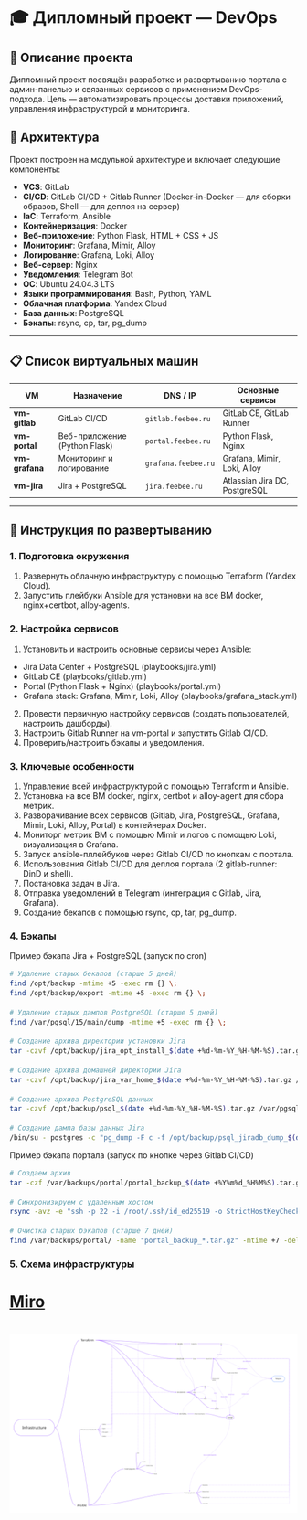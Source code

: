 # 🎓 Дипломный проект — DevOps

## 📌 Описание проекта
Дипломный проект посвящён разработке и развертыванию портала с админ-панелью и связанных сервисов с применением DevOps-подхода.
Цель — автоматизировать процессы доставки приложений, управления инфраструктурой и мониторинга.

## 🧩 Архитектура
Проект построен на модульной архитектуре и включает следующие компоненты:

- **VCS**: GitLab
- **CI/CD**: GitLab CI/CD + Gitlab Runner (Docker-in-Docker — для сборки образов, Shell — для деплоя на сервер)
- **IaC**: Terraform, Ansible
- **Контейнеризация**: Docker
- **Веб-приложение**: Python Flask, HTML + CSS + JS
- **Мониторинг**: Grafana, Mimir, Alloy
- **Логирование**: Grafana, Loki, Alloy
- **Веб-сервер**: Nginx
- **Уведомления**: Telegram Bot
- **ОС**: Ubuntu 24.04.3 LTS
- **Языки программирования**: Bash, Python, YAML
- **Облачная платформа**: Yandex Cloud
- **База данных**: PostgreSQL
- **Бэкапы**: rsync, cp, tar, pg_dump

---

## 📋 Список виртуальных машин

| VM          | Назначение                | DNS / IP           | Основные сервисы |
|-------------|---------------------------|----------------------------|------------------|
| **vm-gitlab**   | GitLab CI/CD          | `gitlab.feebee.ru`         | GitLab CE, GitLab Runner |
| **vm-portal**   | Веб-приложение (Python Flask)    | `portal.feebee.ru`         | Python Flask, Nginx |
| **vm-grafana**  | Мониторинг и логирование  | `grafana.feebee.ru`        | Grafana, Mimir, Loki, Alloy |
| **vm-jira**     | Jira + PostgreSQL         | `jira.feebee.ru` | Atlassian Jira DC, PostgreSQL |

---

## 🚀 Инструкция по развертыванию

### 1. Подготовка окружения
1. Развернуть облачную инфраструктуру с помощью Terraform (Yandex Cloud).
2. Запустить плейбуки Ansible для установки на все ВМ docker, nginx+certbot, alloy-agents.

### 2. Настройка сервисов
1. Установить и настроить основные сервисы через Ansible:
* Jira Data Center + PostgreSQL (playbooks/jira.yml)
* GitLab CE (playbooks/gitlab.yml)
* Portal (Python Flask + Nginx) (playbooks/portal.yml)
* Grafana stack: Grafana, Mimir, Loki, Alloy (playbooks/grafana_stack.yml)
2. Провести первичную настройку сервисов (создать пользователей, настроить дашборды).
3. Настроить Gitlab Runner на vm-portal и запустить Gitlab CI/CD.
4. Проверить/настроить бэкапы и уведомления.

### 3. Ключевые особенности
1. Управление всей инфраструктурой с помощью Terraform и Ansible.
2. Установка на все ВМ docker, nginx, certbot и alloy-agent для сбора метрик.
3. Разворачивание всех сервисов (Gitlab, Jira, PostgreSQL, Grafana, Mimir, Loki, Alloy, Portal) в контейнерах Docker.
3. Мониторг метрик ВМ с помощью Mimir и логов с помощью Loki, визуализация в Grafana.
4. Запуск ansible-пллейбуков через Gitlab CI/CD по кнопкам с портала.
5. Использования Gitlab CI/CD для деплоя портала (2 gitlab-runner: DinD и shell).
5. Постановка задач в Jira.
6. Отправка уведомлений в Telegram (интеграция с Gitlab, Jira, Grafana).
7. Создание бекапов с помощью rsync, cp, tar, pg_dump.

### 4. Бэкапы
Пример бэкапа Jira + PostgreSQL (запуск по cron)
```bash
# Удаление старых бекапов (старше 5 дней)
find /opt/backup -mtime +5 -exec rm {} \;
find /opt/backup/export -mtime +5 -exec rm {} \;

# Удаление старых дампов PostgreSQL (старше 5 дней)
find /var/pgsql/15/main/dump -mtime +5 -exec rm {} \;

# Создание архива директории установки Jira
tar -czvf /opt/backup/jira_opt_install_$(date +%d-%m-%Y_%H-%M-%S).tar.gz /opt/atlassian/jira/

# Создание архива домашней директории Jira
tar -czvf /opt/backup/jira_var_home_$(date +%d-%m-%Y_%H-%M-%S).tar.gz /var/atlassian/application-data/jira/

# Создание архива PostgreSQL данных
tar -czvf /opt/backup/psql_$(date +%d-%m-%Y_%H-%M-%S).tar.gz /var/pgsql/

# Создание дампа базы данных Jira
/bin/su - postgres -c "pg_dump -F c -f /opt/backup/psql_jiradb_dump_$(date +%d-%m-%Y_%H-%M-%S).dump jiradb"
```

Пример бэкапа портала (запуск по кнопке через Gitlab CI/CD)

```bash
# Создаем архив
tar -czf /var/backups/portal/portal_backup_$(date +%Y%m%d_%H%M%S).tar.gz /opt/portal/

# Синхронизируем с удаленным хостом
rsync -avz -e "ssh -p 22 -i /root/.ssh/id_ed25519 -o StrictHostKeyChecking=no -o UserKnownHostsFile=/dev/null" /var/backups/portal/ koshka14144@backup.feebee.ru:/opt/backup/portal_mirror/

# Очистка старых бэкапов (старше 7 дней)
find /var/backups/portal/ -name "portal_backup_*.tar.gz" -mtime +7 -delete
```

### 5. Схема инфраструктуры
# [Miro](https://miro.com/app/board/uXjVJEFlUJg=/?share_link_id=46496434742)
# ![Diagram](diagram.png)